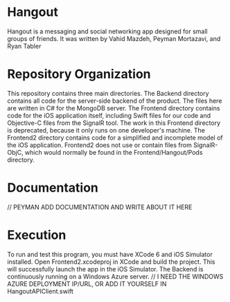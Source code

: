 Hangout
=======
Hangout is a messaging and social networking app designed for small groups of friends.
It was written by Vahid Mazdeh, Peyman Mortazavi, and Ryan Tabler

Repository Organization
=======================
This repository contains three main directories.
The Backend directory contains all code for the server-side backend of the product. The files here are written in C# for the MongoDB server.
The Frontend directory contains code for the iOS application itself, including Swift files for our code and Objective-C files from the SignalR tool. The work in this Frontend directory is deprecated, because it only runs on one developer's machine.
The Frontend2 directory contains code for a simplified and incomplete model of the iOS application. Frontend2 does not use or contain files from SignalR-ObjC, which would normally be found in the Frontend/Hangout/Pods directory.

Documentation
=============
// PEYMAN ADD DOCUMENTATION AND WRITE ABOUT IT HERE

Execution
=========
To run and test this program, you must have XCode 6 and iOS Simulator installed. Open Frontend2.xcodeproj in XCode and build the project. This will successfully launch the app in the iOS Simulator. The Backend is continuously running on a Windows Azure server.
// I NEED THE WINDOWS AZURE DEPLOYMENT IP/URL, OR ADD IT YOURSELF IN HangoutAPIClient.swift

